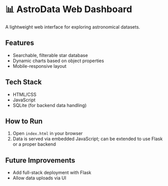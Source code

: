 # 📊 AstroData Web Dashboard

A lightweight web interface for exploring astronomical datasets.

## Features
- Searchable, filterable star database
- Dynamic charts based on object properties
- Mobile-responsive layout

## Tech Stack
- HTML/CSS
- JavaScript
- SQLite (for backend data handling)

## How to Run
1. Open `index.html` in your browser
2. Data is served via embedded JavaScript; can be extended to use Flask or a proper backend

## Future Improvements
- Add full-stack deployment with Flask
- Allow data uploads via UI
